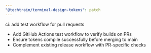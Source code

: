 ```yaml
---
"@techtrain/terminal-design-tokens": patch
---
```


ci: add test workflow for pull requests
- Add GitHub Actions test workflow to verify builds on PRs
- Ensure tokens compile successfully before merging to main
- Complement existing release workflow with PR-specific checks